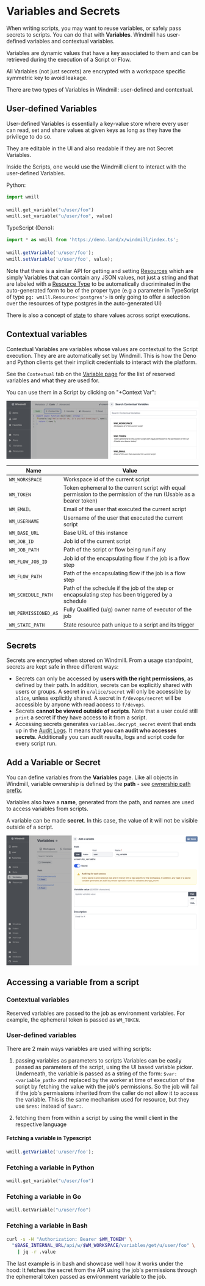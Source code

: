 # Variables and Secrets

When writing scripts, you may want to reuse variables, or safely pass secrets to
scripts. You can do that with **Variables**. Windmill has user-defined variables
and contextual variables.

Variables are dynamic values that have a key associated to them and can be retrieved during the execution of a Script or Flow.

All Variables (not just secrets) are encrypted with a workspace specific symmetric key to avoid leakage.

There are two types of Variables in Windmill: user-defined and contextual.

## User-defined Variables

User-defined Variables is essentially a key-value store where every user can
read, set and share values at given keys as long as they have the privilege to
do so.

They are editable in the UI and also readable if they are not
Secret Variables.

Inside the Scripts, one would use the Windmill client to interact with the
user-defined Variables.

Python:

```python
import wmill

wmill.get_variable("u/user/foo")
wmill.set_variable("u/user/foo", value)
```

TypeScript (Deno):

```typescript
import * as wmill from 'https://deno.land/x/windmill/index.ts';

wmill.getVariable('u/user/foo');
wmill.setVariable('u/user/foo', value);
```

Note that there is a similar API for getting and setting [Resources](../3_resources_and_types/index.md)
which are simply Variables that can contain any JSON values, not just a string
and that are labeled with a [Resource Type](../3_resources_and_types/index.md#create-a-resource-type) to be automatically
discriminated in the auto-generated form to be of the proper type (e.g a
parameter in TypeScript of type `pg: wmill.Resource<'postgres'>` is only going to
offer a selection over the resources of type postgres in the auto-generated UI)

There is also a concept of [state](../../reference/index.md#state-and-internal-state) to share values
across script executions.


## Contextual variables

Contextual Variables are variables whose values are contextual to the Script
execution. They are are automatically set by Windmill. This is how the Deno and Python clients get their implicit
credentials to interact with the platform.

See the `Contextual` tab on the <a href="https://app.windmill.dev/variables" rel="nofollow">Variable page</a> for the list of reserved variables and what they are used for.

You can use them in a Script by clicking on "+Context Var":

![Contextual variable](./context_variables.png)

| Name           | Value                                                                                                               |
| -------------- | ------------------------------------------------------------------------------------------------------------------- |
| `WM_WORKSPACE` | Workspace id of the current script                                                                                   |
| `WM_TOKEN`     | Token ephemeral to the current script with equal permission to the permission of the run (Usable as a bearer token) |
| `WM_EMAIL`     | Email of the user that executed the current script                                                                  |
| `WM_USERNAME`  | Username of the user that executed the current script                                                               |
| `WM_BASE_URL`  | Base URL of this instance                                                                                            |
| `WM_JOB_ID`    | Job id of the current script                                                                                         |
| `WM_JOB_PATH`  | Path of the script or flow being run if any                                                                          |
| `WM_FLOW_JOB_ID` | Job id of the encapsulating flow if the job is a flow step                                                          |
| `WM_FLOW_PATH` | Path of the encapsulating flow if the job is a flow step                                                             |
| `WM_SCHEDULE_PATH` | Path of the schedule if the job of the step or encapsulating step has been triggered by a schedule             |
| `WM_PERMISSIONED_AS` | Fully Qualified (u/g) owner name of executor of the job                                                         |
| `WM_STATE_PATH` | State resource path unique to a script and its trigger                                                               |


## Secrets

Secrets are encrypted when stored on Windmill. From a usage standpoint, secrets
are kept safe in three different ways:

- Secrets can only be accessed by **users with the right permissions**, as defined
  by their path. In addition, secrets can be explicitly shared with users or
  groups. A secret in `u/alice/secret` will only be accessible by `alice`,
  unless explicitly shared. A secret in `f/devops/secret` will be accessible by anyone with read access to `f/devops`.
- Secrets **cannot be viewed outside of scripts**. Note that a user could still
  `print` a secret if they have access to it from a script.
- Accessing secrets generates `variables.decrypt_secret` event that ends up in 
  the <a href="https://app.windmill.dev/audit_logs" rel="nofollow">Audit Logs</a>. It means that **you can audit who accesses secrets**. Additionally you can audit results, logs and
  script code for every script run.

## Add a Variable or Secret

You can define variables from the **Variables** page. Like all objects in
Windmill, variable ownership is defined by the **path** - see
[ownership path prefix](../../reference/index.md#owner).

Variables also have a **name**, generated from the path, and names are used to
access variables from scripts.

A variable can be made **secret**. In this case, the value of it will not be
visible outside of a script.

<!-- - see [secrets security note](#secrets-security-note). -->

![Add variable](./add_variable.png)

## Accessing a variable from a script

### Contextual variables

Reserved variables are passed to the job as environment variables. For example, the ephemeral token is passed as `WM_TOKEN`.

### User-defined variables

There are 2 main ways variables are used withing scripts:

1. passing variables as parameters to scripts
   Variables can be easily passed as parameters of the script, using the UI based variable picker. Underneath, the variable is passed as a string of the form: `$var:<variable_path>` and replaced by the worker at time of execution of the script by fetching the value with the job's permissions. So the job will fail if the job's permissions inherited from the caller do not allow it to access the variable. This is the same mechanism used for resource, but they use `$res:` instead of `$var:`.

2. fetching them from within a script by using the wmill client in the respective language

#### Fetching a variable in Typescript

```typescript
wmill.getVariable('u/user/foo');
```

### Fetching a variable in Python

```python
wmill.get_variable("u/user/foo")
```

### Fetching a variable in Go

```go
wmill.GetVariable("u/user/foo")
```

### Fetching a variable in Bash

```bash
curl -s -H "Authorization: Bearer $WM_TOKEN" \
  "$BASE_INTERNAL_URL/api/w/$WM_WORKSPACE/variables/get/u/user/foo" \
    | jq -r .value
```

The last example is in bash and showcase well how it works under the hood: It fetches the secret from the API using the job's permissions through the ephemeral token passed as environment variable to the job.